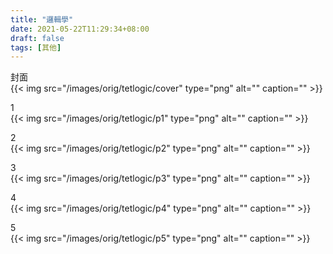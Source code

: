 ```yaml
---
title: "邏輯學"
date: 2021-05-22T11:29:34+08:00
draft: false
tags: [其他]
---
```

封面  
{{< img src="/images/orig/tetlogic/cover" type="png" alt="" caption="" >}}
  
1  
{{< img src="/images/orig/tetlogic/p1" type="png" alt="" caption="" >}}

2  
{{< img src="/images/orig/tetlogic/p2" type="png" alt="" caption="" >}}

3  
{{< img src="/images/orig/tetlogic/p3" type="png" alt="" caption="" >}}

4  
{{< img src="/images/orig/tetlogic/p4" type="png" alt="" caption="" >}}

5  
{{< img src="/images/orig/tetlogic/p5" type="png" alt="" caption="" >}}